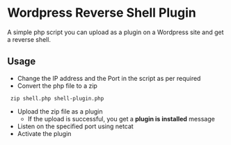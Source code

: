 # Wordpress Reverse Shell Plugin
A simple php script you can upload as a plugin on a Wordpress site and get a reverse shell.

## Usage 
- Change the IP address and the Port in the script as per required
- Convert the php file to a zip 
>>
     zip shell.php shell-plugin.php
- Upload the zip file as a plugin
  - If the upload is successful, you get a **plugin is installed** message 
- Listen on the specified port using netcat    
- Activate the plugin 
